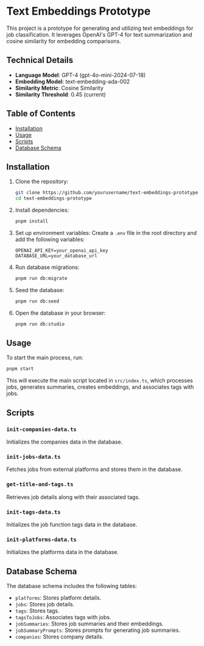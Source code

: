 # Text Embeddings Prototype

This project is a prototype for generating and utilizing text embeddings for job classification. It leverages OpenAI's GPT-4 for text summarization and cosine similarity for embedding comparisons.

## Technical Details

- **Language Model**: GPT-4 (gpt-4o-mini-2024-07-18)
- **Embedding Model**: text-embedding-ada-002
- **Similarity Metric**: Cosine Similarity
- **Similarity Threshold**: 0.45 (current)

## Table of Contents

- [Installation](#installation)
- [Usage](#usage)
- [Scripts](#scripts)
- [Database Schema](#database-schema)

## Installation

1. Clone the repository:

   ```sh
   git clone https://github.com/yourusername/text-embeddings-prototype.git
   cd text-embeddings-prototype
   ```

2. Install dependencies:

   ```sh
   pnpm install
   ```

3. Set up environment variables:
   Create a `.env` file in the root directory and add the following variables:

   ```env
   OPENAI_API_KEY=your_openai_api_key
   DATABASE_URL=your_database_url
   ```

4. Run database migrations:

   ```sh
   pnpm run db:migrate
   ```

5. Seed the database:
   ```sh
   pnpm run db:seed
   ```
6. Open the database in your browser:
   ```sh
   pnpm run db:studio
   ```

## Usage

To start the main process, run:

```sh
pnpm start
```

This will execute the main script located in `src/index.ts`, which processes jobs, generates summaries, creates embeddings, and associates tags with jobs.

## Scripts

### `init-companies-data.ts`

Initializes the companies data in the database.

### `init-jobs-data.ts`

Fetches jobs from external platforms and stores them in the database.

### `get-title-and-tags.ts`

Retrieves job details along with their associated tags.

### `init-tags-data.ts`

Initializes the job function tags data in the database.

### `init-platforms-data.ts`

Initializes the platforms data in the database.

## Database Schema

The database schema includes the following tables:

- `platforms`: Stores platform details.
- `jobs`: Stores job details.
- `tags`: Stores tags.
- `tagsToJobs`: Associates tags with jobs.
- `jobSummaries`: Stores job summaries and their embeddings.
- `jobSummaryPrompts`: Stores prompts for generating job summaries.
- `companies`: Stores company details.
